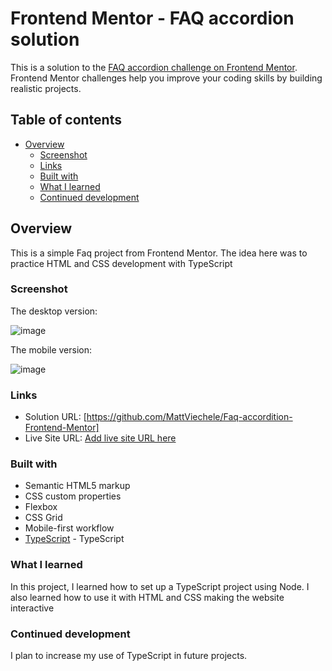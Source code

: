 # Frontend Mentor - FAQ accordion solution

This is a solution to the [FAQ accordion challenge on Frontend Mentor](https://www.frontendmentor.io/challenges/faq-accordion-wyfFdeBwBz). Frontend Mentor challenges help you improve your coding skills by building realistic projects. 

## Table of contents

- [Overview](#overview)
  - [Screenshot](#screenshot)
  - [Links](#links)
  - [Built with](#built-with)
  - [What I learned](#what-i-learned)
  - [Continued development](#continued-development)

## Overview

This is a simple Faq project from Frontend Mentor. The idea here was to practice HTML and CSS development with TypeScript

### Screenshot

The desktop version:

![image](https://github.com/MattViechele/Faq-accordition-Frontend-Mentor/assets/106193046/1a974756-aa0d-4fcd-b75e-378caa1294d1)

The mobile version:

![image](https://github.com/MattViechele/Faq-accordition-Frontend-Mentor/assets/106193046/c6d21668-81c6-460d-ab93-f1c8f1d53607)

### Links

- Solution URL: [https://github.com/MattViechele/Faq-accordition-Frontend-Mentor]
- Live Site URL: [Add live site URL here](https://your-live-site-url.com)

### Built with

- Semantic HTML5 markup
- CSS custom properties
- Flexbox
- CSS Grid
- Mobile-first workflow
- [TypeScript](https://www.typescriptlang.org/) - TypeScript

### What I learned

In this project, I learned how to set up a TypeScript project using Node. I also learned how to use it with HTML and CSS making the website interactive

### Continued development

I plan to increase my use of TypeScript in future projects.
